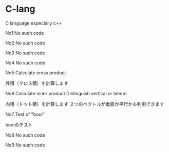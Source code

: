# C-lang
C language especially c++

No1 
 No such code



No2
 No such code



No3
 No such code



No4
 No such code



No5
 Calculate cross product

外積（クロス積）を計算します



No6
 Calculate inner product Distinguish vertical or lateral

内積（ドット積）を計算します ２つのベクトルが垂直か平行かも判別できます



No7
 Test of "bool"

boolのテスト



No8
 No such code



No9
 No such code

